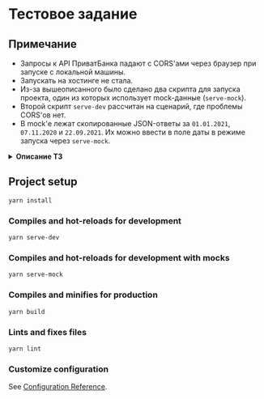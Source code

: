 
# Тестовое задание

## Примечание

- Запросы к API ПриватБанка падают с CORS'ами через браузер при запуске с локальной машины. 
- Запускать на хостинге не стала.
- Из-за вышеописанного было сделано два скрипта для запуска проекта, один из которых использует mock-данные (`serve-mock`).
- Второй скрипт `serve-dev` рассчитан на сценарий, где проблемы CORS'ов нет.
- В mock'е лежат скопированные JSON-ответы за `01.01.2021`, `07.11.2020` и `22.09.2021`. Их можно ввести в поле даты в режиме запуска через `serve-mock`.



<details>

  <summary><strong>Описание ТЗ</strong></summary>

Развернуть проект на **VueJS3**. 

В проекте должно быть **2 страницы**. 

## Основная страница

- `/`
- Шапка с текстом "**Добро пожаловать**" по центру. 
- В основной части кнопка "**Выбрать дату**". При нажатии на "**Выбрать дату**" должен открываться модал с полем ввода даты, селектором валюты и кнопкой "**Проверить**". 
- Поле должно валидировать дату, не должно принимать дату меньше чем сегодняшний день минус 2 года и больше текущей даты, если невалид - показать ошибку/сообщение. 
- В селекторе 5 валют: `USD`, `EUR`, `RUB`, `PLN`, `GBP`. 
- До ввода даты и выбора валюты кнопка "**Проверить**" должна быть неактивна. 
- При нажатии на кнопку делаем запрос на [API Приватбанка](https://api.privatbank.ua/p24api/exchange_rates?json&date=01.01.2021).
- [Документация ПриватБанк](https://api.privatbank.ua/). 
- Запрос публичный.
- В запросе передаем введенную дату и переводим пользователя на страницу `/result`.

## Вторая страница
- `/result`
- Шапка с текстом "**Результат**" по центру. 
- Выводим валюту и дату, которую выбрал пользователь на предыдущей странице.
- Ниже выводим:

  | Переменная | Значение 1 |  Значение 2 |  Значение 3 |
  |----------|:-------------:|------:|------:|
  | saleRateNB |  `number` | `number` | `boolean` |
  | purchaseRateNB |    `number`   |   `number` |   `boolean` |
  | saleRate | `number` |    `number` |    `boolean` |
  | purchaseRate | `number` |    `number` |    `boolean` |

Кнопка "**Вернуться на главную**".

`Значение 1` - число, которое получили с АПИ

`Значение 2` - сумма цифр числа

`Значение 3` - значение `true/false`. 
`true` - если число из "значение2" парное, `false`, если непарное.

</details>



## Project setup
```
yarn install
```

### Compiles and hot-reloads for development
```
yarn serve-dev
```

### Compiles and hot-reloads for development with mocks
```
yarn serve-mock
```

### Compiles and minifies for production
```
yarn build
```

### Lints and fixes files
```
yarn lint
```

### Customize configuration
See [Configuration Reference](https://cli.vuejs.org/config/).
